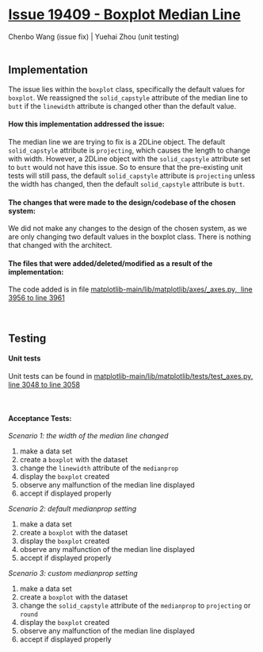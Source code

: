 # [Issue 19409 - Boxplot Median Line](https://github.com/matplotlib/matplotlib/issues/19409)
Chenbo Wang (issue fix) | Yuehai Zhou (unit testing)
<br /><br />

## **Implementation**
The issue lies within the `boxplot` class, specifically the default values for `boxplot`. We reassigned the `solid_capstyle` attribute of the median line to `butt` if the `linewidth` attribute is changed other than the default value.

#### How this implementation addressed the issue:
The median line we are trying to fix is a 2DLine object. The default `solid_capstyle` attribute is `projecting`, which causes the length to change with width. However, a 2DLine object with the `solid_capstyle` attribute set to `butt` would not have this issue. So to ensure that the pre-existing unit tests will still pass, the default `solid_capstyle` attribute is `projecting` unless the width has changed, then the default `solid_capstyle` attribute is `butt`.

#### The changes that were made to the design/codebase of the chosen system:
We did not make any changes to the design of the chosen system, as we are only changing two default values in the boxplot class. There is nothing that changed with the architect. 

#### The files that were added/deleted/modified as a result of the implementation:
The code added is in file [matplotlib-main/lib/matplotlib/axes/\_axes.py,  line 3956 to line 3961](https://github.com/sonnmi/d01w23-team-Visual-Learners/blob/4f76ce84b030509cf5b255dea19c4a8b69ce1320/matplotlib-main/lib/matplotlib/axes/_axes.py#L3956-L3960)

<br />

## **Testing**

#### **Unit tests**
Unit tests can be found in [matplotlib-main/lib/matplotlib/tests/test_axes.py, line 3048 to line 3058](https://github.com/sonnmi/d01w23-team-Visual-Learners/blob/4f76ce84b030509cf5b255dea19c4a8b69ce1320/matplotlib-main/lib/matplotlib/tests/test_axes.py#L3048-L3058)

<br />

#### **Acceptance Tests**:
*Scenario 1: the width of the median line changed*
1.  make a data set  
2.  create a `boxplot` with the dataset
3.  change the `linewidth` attribute of the `medianprop`
4.  display the `boxplot` created
5.  observe any malfunction of the median line displayed
6.  accept if displayed properly

*Scenario 2: default medianprop setting*
1.  make a data set
2.  create a `boxplot` with the dataset
3.  display the `boxplot` created
4.  observe any malfunction of the median line displayed
5.  accept if displayed properly

*Scenario 3: custom medianprop setting*
1.  make a data set
2.  create a `boxplot` with the dataset
3.  change the `solid_capstyle` attribute of the `medianprop` to `projecting` or `round`
4.  display the `boxplot` created
5.  observe any malfunction of the median line displayed
6.  accept if displayed properly
